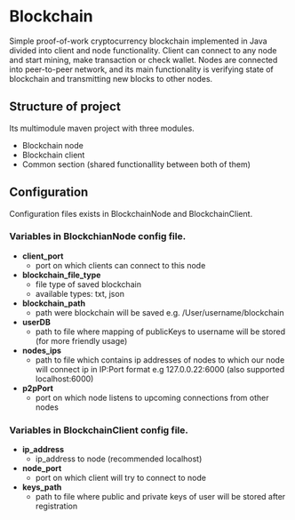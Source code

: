 # Blockchain

Simple proof-of-work cryptocurrency blockchain implemented in Java divided into client and node functionality.
Client can connect to any node and start mining, make transaction or check wallet.
Nodes are connected into peer-to-peer network, and its main functionality is verifying state of blockchain and
transmitting new blocks to other nodes.

## Structure of project
Its multimodule maven project with three modules.

- Blockchain node
- Blockchain client
- Common section (shared functionallity between both of them)

## Configuration

Configuration files exists in BlockchainNode and BlockchainClient.  
### Variables in BlockchianNode config file.
- **client_port**
  - port on which clients can connect to this node
- **blockchain_file_type**
  - file type of saved blockchain  
  - available types: txt, json
- **blockchain_path**
  - path were blockchain will be saved e.g. /User/username/blockchain
- **userDB**
  - path to file where mapping of publicKeys to username will be stored (for more friendly usage)
- **nodes_ips**
  - path to file which contains ip addresses of nodes to which our node
  will connect ip in IP:Port format e.g 127.0.0.22:6000 (also supported localhost:6000)
- **p2pPort**
  - port on which node listens to upcoming connections from other nodes

### Variables in BlockchainClient config file.
- **ip_address**
  - ip_address to node (recommended localhost)
- **node_port** 
  - port on which client will try to connect to node 
- **keys_path**
  - path to file where public and private keys of user will be stored after registration 






